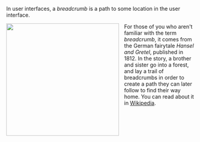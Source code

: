 In user interfaces, a *breadcrumb* is a path to some location in the user interface. 

<img src="resources/images/trees/HanselAndGretelBreadcrumbs.jpg" 
height="300"
style="float: left; margin: 0 1em 0 0;">

For those of you who aren't familiar with the term *breadcrumb*, it comes from the
German fairytale *Hansel and Gretel*, published in 1812. In the story, a brother and 
sister go into a forest, and lay a trail of breadcrumbs in order to create a path they 
can later follow to find their way home. You can read about it in <a href="http://en.wikipedia.org/wiki/Hansel_and_Gretel" target="_blank">Wikipedia</a>.


